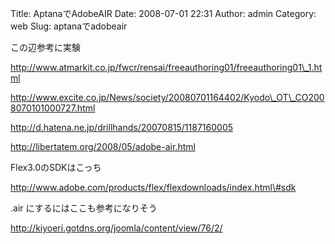 Title: AptanaでAdobeAIR
Date: 2008-07-01 22:31
Author: admin
Category: web
Slug: aptanaでadobeair

<div>

この辺参考に実験

</div>

http://www.atmarkit.co.jp/fwcr/rensai/freeauthoring01/freeauthoring01\_1.html

<div>

</div>

<div>

http://www.excite.co.jp/News/society/20080701164402/Kyodo\_OT\_CO2008070101000727.html
</p>

</div>

<div>

http://d.hatena.ne.jp/drillhands/20070815/1187160005

</div>

<div>

http://libertatem.org/2008/05/adobe-air.html

</div>

<div>

</div>

<div>

Flex3.0のSDKはこっち

</div>

<div>

http://www.adobe.com/products/flex/flexdownloads/index.html\#sdk

</div>

<div>

</div>

<div>

.air にするにはここも参考になりそう

</div>

<div>

http://kiyoeri.gotdns.org/joomla/content/view/76/2/

</div>
